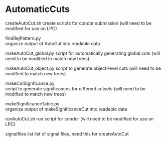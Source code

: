 # AutomaticCuts

createAutoCut.sh
  create scripts for condor submission (will need to be modified for use on LPC) 

findRejPattern.py  
  organize output of AutoCut into readable data
  
makeAutoCut_global.py
  script for automatically generating global cuts (will need to be modified to match new trees)

makeAutoCut_object.py 
  script to generate object-level cuts (will need to be modified to match new trees)
  
makeCutSignficance.py  
  script to generate significances for different cutsets (will need to be modified to match new trees)
  
makeSignificanceTable.py  
  organize output of makeSignificanceCut into readable data

runAutoCut.sh
  run script for condor (will need to be modified for use on LPC)
  
signalfiles.list
  list of signal files, need this for createAutoCut
